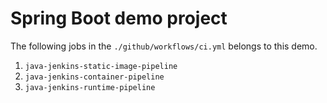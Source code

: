 # Spring Boot demo project

The following jobs in the `./github/workflows/ci.yml` belongs to this demo.

1. `java-jenkins-static-image-pipeline`
2. `java-jenkins-container-pipeline`
3. `java-jenkins-runtime-pipeline`
